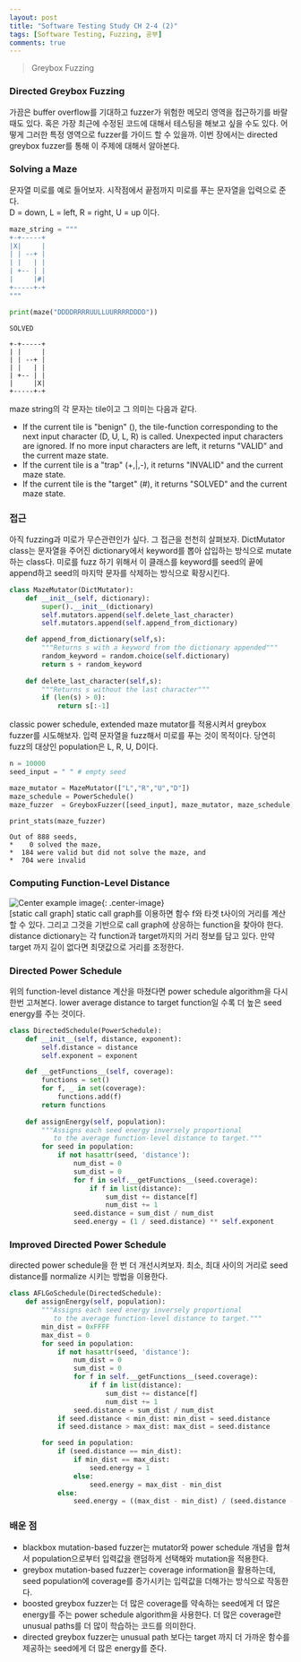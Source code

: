 ```yaml
---
layout: post
title: "Software Testing Study CH 2-4 (2)"
tags: [Software Testing, Fuzzing, 공부]
comments: true
---
```


> Greybox Fuzzing  

### Directed Greybox Fuzzing  
가끔은 buffer overflow를 기대하고 fuzzer가 위험한 메모리 영역을 접근하기를 바랄 때도 있다. 혹은 가장 최근에 수정된 코드에 대해서 테스팅을 해보고 싶을 수도 있다. 어떻게 그러한 특정 영역으로 fuzzer를 가이드 할 수 있을까. 이번 장에서는 directed greybox fuzzer를 통해 이 주제에 대해서 알아본다.  

### Solving a Maze  
문자열 미로를 예로 들어보자. 시작점에서 끝점까지 미로를 푸는 문자열을 입력으로 준다.  
D = down, L = left, R = right, U = up 이다.  

~~~python
maze_string = """
+-+-----+
|X|     |
| | --+ |
| |   | |
| +-- | |
|     |#|
+-----+-+
"""
~~~

~~~python
print(maze("DDDDRRRRUULLUURRRRDDDD"))
~~~

~~~
SOLVED

+-+-----+
| |     |
| | --+ |
| |   | |
| +-- | |
|     |X|
+-----+-+
~~~

maze string의 각 문자는 tile이고 그 의미는 다음과 같다.  
- If the current tile is "benign" (), the tile-function corresponding to the next input character (D, U, L, R) is called. Unexpected input characters are ignored. If no more input characters are left, it returns "VALID" and the current maze state.  
- If the current tile is a "trap" (+,|,-), it returns "INVALID" and the current maze state.  
- If the current tile is the "target" (#), it returns "SOLVED" and the current maze state.  

### 접근  
아직 fuzzing과 미로가 무슨관련인가 싶다. 그 접근을 천천히 살펴보자. DictMutator class는 문자열을 주어진 dictionary에서 keyword를 뽑아 삽입하는 방식으로 mutate하는 class다. 미로를 fuzz 하기 위해서 이 클래스를 keyword를 seed의 끝에 append하고 seed의 마지막 문자를 삭제하는 방식으로 확장시킨다.  

~~~python
class MazeMutator(DictMutator):
    def __init__(self, dictionary):
        super().__init__(dictionary)
        self.mutators.append(self.delete_last_character)
        self.mutators.append(self.append_from_dictionary)

    def append_from_dictionary(self,s):
        """Returns s with a keyword from the dictionary appended"""
        random_keyword = random.choice(self.dictionary)
        return s + random_keyword
    
    def delete_last_character(self,s):
        """Returns s without the last character"""
        if (len(s) > 0):
            return s[:-1]
~~~

classic power schedule, extended maze mutator를 적용시켜서 greybox fuzzer를 시도해보자. 입력 문자열을 fuzz해서 미로를 푸는 것이 목적이다. 당연히 fuzz의 대상인 population은 L, R, U, D이다.  

~~~python
n = 10000
seed_input = " " # empty seed

maze_mutator = MazeMutator(["L","R","U","D"])
maze_schedule = PowerSchedule()
maze_fuzzer  = GreyboxFuzzer([seed_input], maze_mutator, maze_schedule)

print_stats(maze_fuzzer)
~~~
~~~
Out of 888 seeds, 
*    0 solved the maze, 
*  184 were valid but did not solve the maze, and 
*  704 were invalid
~~~

### Computing Function-Level Distance  
![Center example image](https://user-images.githubusercontent.com/35067611/61849464-5c908200-aeec-11e9-84f1-efa2c0be60d9.png "Center"){: .center-image}  
[static call graph]
static call graph를 이용하면 함수 f와 타겟 t사이의 거리를 계산할 수 있다. 그리고 그것을 기반으로 call graph에 상응하는 function을 찾아야 한다. distance dictionary는 각 function과 target까지의 거리 정보를 담고 있다. 만약 target 까지 길이 없다면 최댓값으로 거리를 조정한다.

### Directed Power Schedule  
위의 function-level distance 계산을 마쳤다면 power schedule algorithm을 다시한번 고쳐본다. lower average distance to target function일 수록 더 높은 seed energy를 주는 것이다.  
~~~python
class DirectedSchedule(PowerSchedule):
    def __init__(self, distance, exponent):
        self.distance = distance
        self.exponent = exponent

    def __getFunctions__(self, coverage):
        functions = set()
        for f, _ in set(coverage):
            functions.add(f)
        return functions
    
    def assignEnergy(self, population):
        """Assigns each seed energy inversely proportional
           to the average function-level distance to target."""
        for seed in population:
            if not hasattr(seed, 'distance'):
                num_dist = 0
                sum_dist = 0
                for f in self.__getFunctions__(seed.coverage):
                    if f in list(distance):
                        sum_dist += distance[f]
                        num_dist += 1
                seed.distance = sum_dist / num_dist
                seed.energy = (1 / seed.distance) ** self.exponent
~~~

### Improved Directed Power Schedule  
directed power schedule을 한 번 더 개선시켜보자. 최소, 최대 사이의 거리로 seed distance를 normalize 시키는 방법을 이용한다. 
~~~python
class AFLGoSchedule(DirectedSchedule):
    def assignEnergy(self, population):
        """Assigns each seed energy inversely proportional
           to the average function-level distance to target."""
        min_dist = 0xFFFF
        max_dist = 0
        for seed in population:
            if not hasattr(seed, 'distance'):
                num_dist = 0
                sum_dist = 0
                for f in self.__getFunctions__(seed.coverage):
                    if f in list(distance):
                        sum_dist += distance[f]
                        num_dist += 1
                seed.distance = sum_dist / num_dist
            if seed.distance < min_dist: min_dist = seed.distance
            if seed.distance > max_dist: max_dist = seed.distance

        for seed in population:
            if (seed.distance == min_dist):
                if min_dist == max_dist:
                    seed.energy = 1
                else: 
                    seed.energy = max_dist - min_dist
            else:
                seed.energy = ((max_dist - min_dist) / (seed.distance - min_dist)) 
~~~

### 배운 점  
- blackbox mutation-based fuzzer는 mutator와 power schedule 개념을 합쳐서 population으로부터 입력값을 랜덤하게 선택해와 mutation을 적용한다.  
- greybox mutation-based fuzzer는 coverage information을 활용하는데, seed population에 coverage를 증가시키는 입력값을 더해가는 방식으로 작동한다.  
- boosted greybox fuzzer는 더 많은 coverage를 약속하는 seed에게 더 많은 energy를 주는 power schedule algorithm을 사용한다. 더 많은 coverage란 unusual paths를 더 많이 학습하는 코드를 의미한다.  
- directed greybox fuzzer는 unusual path 보다는 target 까지 더 가까운 함수를 제공하는 seed에게 더 많은 energy를 준다.